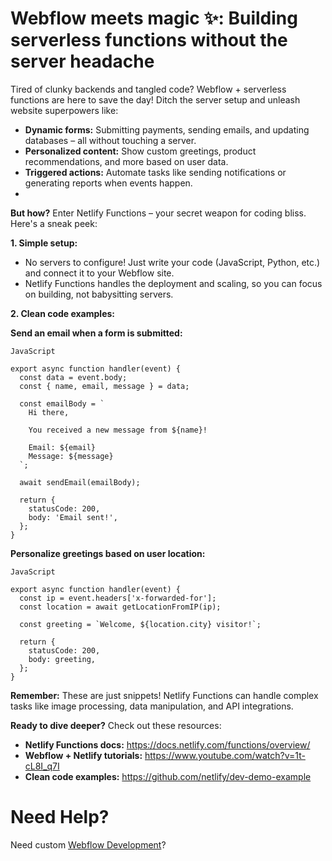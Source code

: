 #  Webflow meets magic ✨: Building serverless functions without the server headache


Tired of clunky backends and tangled code? Webflow + serverless functions are here to save the day! Ditch the server setup and unleash website superpowers like:

  - **Dynamic forms:** Submitting payments, sending emails, and updating databases – all without touching a server.
  - **Personalized content:** Show custom greetings, product recommendations, and more based on user data.
  - **Triggered actions:** Automate tasks like sending notifications or generating reports when events happen.
  - 
**But how?**  Enter Netlify Functions – your secret weapon for coding bliss. Here's a sneak peek:

**1. Simple setup:**
  - No servers to configure! Just write your code (JavaScript, Python, etc.) and connect it to your Webflow site.
  - Netlify Functions handles the deployment and scaling, so you can focus on building, not babysitting servers.

**2. Clean code examples:**

**Send an email when a form is submitted:**
```
JavaScript

export async function handler(event) {
  const data = event.body;
  const { name, email, message } = data;

  const emailBody = `
    Hi there,

    You received a new message from ${name}!

    Email: ${email}
    Message: ${message}
  `;

  await sendEmail(emailBody);

  return {
    statusCode: 200,
    body: 'Email sent!',
  };
}

```

**Personalize greetings based on user location:**

```
JavaScript

export async function handler(event) {
  const ip = event.headers['x-forwarded-for'];
  const location = await getLocationFromIP(ip);

  const greeting = `Welcome, ${location.city} visitor!`;

  return {
    statusCode: 200,
    body: greeting,
  };
}

```

**Remember:** These are just snippets!  Netlify Functions can handle complex tasks like image processing, data manipulation, and API integrations.

**Ready to dive deeper?**  Check out these resources:

  - **Netlify Functions docs:** https://docs.netlify.com/functions/overview/
  - **Webflow + Netlify tutorials:** https://www.youtube.com/watch?v=1t-cL8I_q7I
  - **Clean code examples:** https://github.com/netlify/dev-demo-example



# Need Help?
Need custom [Webflow Development](https://www.epyc.in/)?
